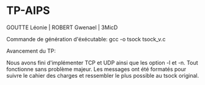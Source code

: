 # TP-AIPS

GOUTTE Léonie | ROBERT Gwenael | 3MicD 

Commande de génération d'éxécutable: gcc -o tsock tsock_v.c

Avancement du TP: 

Nous avons fini d'implémenter TCP et UDP ainsi que les option -l et -n. Tout fonctionne sans problème majeur. Les messages ont été formatés pour suivre le cahier des charges et ressembler le plus possible au tsock original. 
